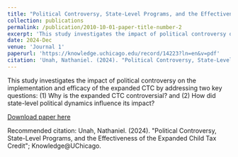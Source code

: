 ```yaml
---
title: "Political Controversy, State-Level Programs, and the Effectiveness of the Expanded Child Tax Credit"
collection: publications
permalink: /publication/2010-10-01-paper-title-number-2
excerpt: 'This study investigates the impact of political controversy on the implementation and efficacy of the expanded CTC by addressing two key questions: (1) Why is the expanded CTC controversial? and (2) How did state-level political dynamics influence its impact?'
date: 2024-Dec
venue: 'Journal 1'
paperurl: 'https://knowledge.uchicago.edu/record/14223?ln=en&v=pdf'
citation: 'Unah, Nathaniel. (2024). "Political Controversy, State-Level Programs, and the Effectiveness of the Expanded Child Tax Credit"; Knowledge@UChicago.'
---
```

This study investigates the impact of political controversy on the implementation and efficacy of the expanded CTC by addressing two key questions: (1) Why is the expanded CTC controversial? and (2) How did state-level political dynamics influence its impact?

[Download paper here](https://knowledge.uchicago.edu/record/14223?ln=en&v=pdf#files)

Recommended citation: Unah, Nathaniel. (2024). "Political Controversy, State-Level Programs, and the Effectiveness of the Expanded Child Tax Credit"; Knowledge@UChicago.